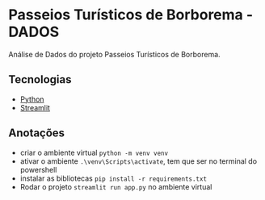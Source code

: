 # Passeios Turísticos de Borborema - DADOS

Análise de Dados do projeto Passeios Turísticos de Borborema.

## Tecnologias

- [Python](https://www.python.org/)
- [Streamlit](https://streamlit.io/)

## Anotações

- criar o ambiente virtual `python -m venv venv`
- ativar o ambiente `.\venv\Scripts\activate`, tem que ser no terminal do powershell
- instalar as bibliotecas `pip install -r requirements.txt`
- Rodar o projeto `streamlit run app.py` no ambiente virtual
